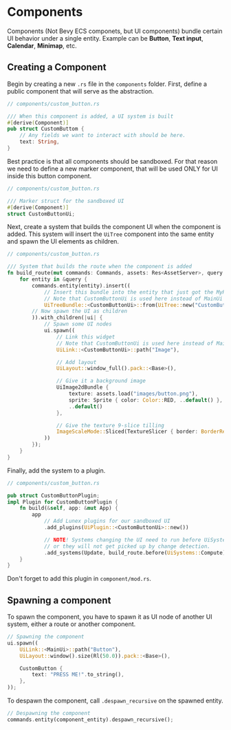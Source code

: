 # Components

Components (Not Bevy ECS componets, but UI components) bundle certain UI behavior under a single entity. Example can be **Button**, **Text input**, **Calendar**, **Minimap**, etc.

## Creating a Component

Begin by creating a new `.rs` file in the `components` folder. First, define a public component that will serve as the abstraction.

```rust
// components/custom_button.rs

/// When this component is added, a UI system is built
#[derive(Component)]
pub struct CustomButtom {
    // Any fields we want to interact with should be here.
    text: String,
}
```

Best practice is that all components should be sandboxed. For that reason we need to define a new marker component, that will be used ONLY for UI inside this button component.

```rust
// components/custom_button.rs

/// Marker struct for the sandboxed UI
#[derive(Component)]
struct CustomButtonUi;
```


Next, create a system that builds the component UI when the component is added. This system will insert the `UiTree` component into the same entity and spawn the UI elements as children.

```rust
// components/custom_button.rs

/// System that builds the route when the component is added
fn build_route(mut commands: Commands, assets: Res<AssetServer>, query: Query<Entity, Added<MyRoute>>) {
    for entity in &query {
        commands.entity(entity).insert((
            // Insert this bundle into the entity that just got the MyRoute component
            // Note that CustomButtonUi is used here instead of MainUi
            UiTreeBundle::<CustomButtonUi>::from(UiTree::new("CustomButton")),
        // Now spawn the UI as children
        )).with_children(|ui| {
            // Spawn some UI nodes
            ui.spawn((
                // Link this widget
                // Note that CustomButtonUi is used here instead of MainUi
                UiLink::<CustomButtonUi>::path("Image"),

                // Add layout
                UiLayout::window_full().pack::<Base>(),

                // Give it a background image
                UiImage2dBundle {
                    texture: assets.load("images/button.png"),
                    sprite: Sprite { color: Color::RED, ..default() },
                    ..default()
                },

                // Give the texture 9-slice tilling
                ImageScaleMode::Sliced(TextureSlicer { border: BorderRect::square(32.0), ..default() }),
            ))
        });
    }
}
```

Finally, add the system to a plugin.

```rust
// components/custom_button.rs

pub struct CustomButtonPlugin;
impl Plugin for CustomButtonPlugin {
    fn build(&self, app: &mut App) {
        app
            // Add Lunex plugins for our sandboxed UI
            .add_plugins(UiPlugin::<CustomButtonUi>::new())

            // NOTE! Systems changing the UI need to run before UiSystems::Compute
            // or they will not get picked up by change detection.
            .add_systems(Update, build_route.before(UiSystems::Compute));
    }
}
```

Don't forget to add this plugin in `component/mod.rs`.

## Spawning a component

To spawn the component, you have to spawn it as UI node of another UI system, either a route or another component.

```rust
// Spawning the component
ui.spawn((
    UiLink::<MainUi>::path("Button"),
    UiLayout::window().size(Rl(50.0)).pack::<Base>(),

    CustomButton {
        text: "PRESS ME!".to_string(),
    },
));
```

To despawn the component, call `.despawn_recursive` on the spawned entity.

```rust
// Despawning the component
commands.entity(component_entity).despawn_recursive();
```